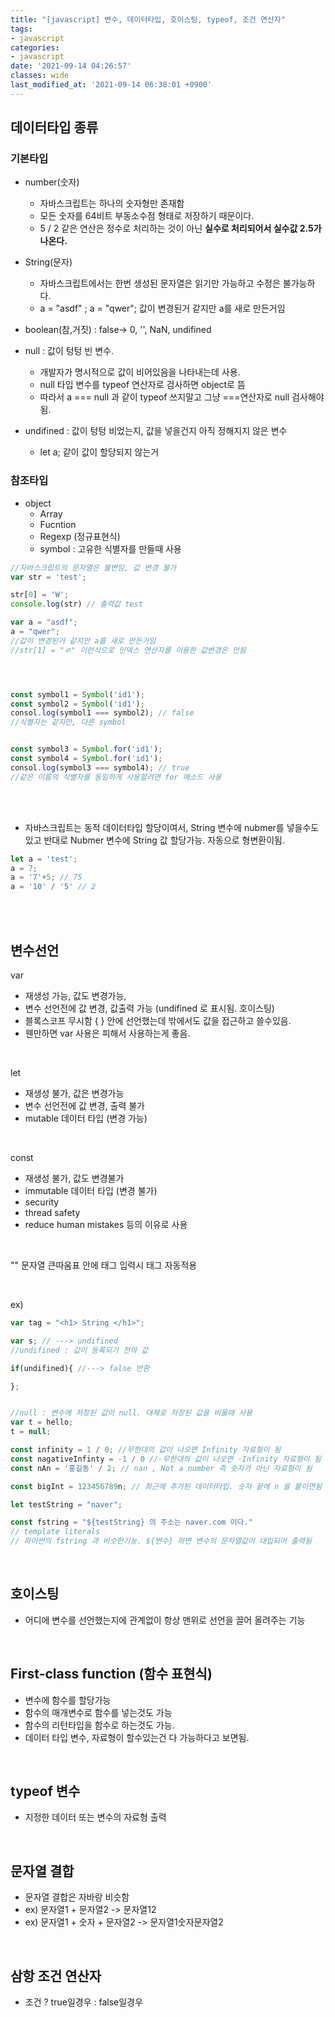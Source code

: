 ```yaml
---
title: "[javascript] 변수, 데이터타입, 호이스팅, typeof, 조건 연산자"
tags:
- javascript
categories:
- javascript
date: '2021-09-14 04:26:57'
classes: wide
last_modified_at: '2021-09-14 06:38:01 +0900'
---
```

## 데이터타입 종류

### 기본타입
- number(숫자)
  - 자바스크립트는 하나의 숫자형만 존재함
  - 모든 숫자를 64비트 부동소수점 형태로 저장하기 때문이다.
  - 5 / 2 같은 연산은 정수로 처리하는 것이 아닌 **실수로 처리되어서 실수값 2.5가 나온다.**
- String(문자)
  - 자바스크립트에서는 한번 생성된 문자열은 읽기만 가능하고 수정은 불가능하다.
  - a = "asdf" ; a = "qwer"; 값이 변경된거 같지만 a를 새로 만든거임

- boolean(참,거짓) : false-> 0, '', NaN, undifined
- null : 값이 텅텅 빈 변수. 
  - 개발자가 명시적으로 값이 비어있음을 나타내는데 사용.
  - null 타입 변수를 typeof 연산자로 검사하면 object로 뜸
  - 따라서 a === null 과 같이 typeof 쓰지말고 그냥 ===연산자로 null 검사해야됨.

- undifined : 값이 텅텅 비었는지, 값을 넣을건지 아직 정해지지 않은 변수
  - let a; 같이 값이 할당되지 않는거

### 참조타입  
- object
  - Array
  - Fucntion
  - Regexp (정규표현식)
  - symbol : 고유한 식별자를 만들때 사용

```javascript
//자바스크립트의 문자열은 불변임, 값 변경 불가
var str = 'test';

str[0] = 'W';
console.log(str) // 출력값 test

var a = "asdf";
a = "qwer";
//값이 변경된거 같지만 a를 새로 만든거임
//str[1] = "ㄹ" 이런식으로 인덱스 연산자를 이용한 값변경은 안됨




const symbol1 = Symbol('id1');
const symbol2 = Symbol('id1');
consol.log(symbol1 === symbol2); // false
//식별자는 같지만, 다른 symbol


const symbol3 = Symbol.for('id1');
const symbol4 = Symbol.for('id1');
consol.log(symbol3 === symbol4); // true
//같은 이름의 식별자를 동일하게 사용할려면 for 메소드 사용
```
<br>
<br>

- 자바스크립트는 동적 데이터타입 할당이여서, String 변수에 nubmer를 넣을수도 있고 반대로 Nubmer 변수에 String 값 할당가능. 자동으로 형변환이됨.

```javascript
let a = 'test';
a = 7;
a = '7'+5; // 75
a = '10' / '5' // 2
```

<br>
<br>

## 변수선언

var
- 재생성 가능, 값도 변경가능, 
- 변수 선언전에 값 변경, 값출력 가능 (undifined 로 표시됨. 호이스팅)
- 블록스코프 무시함 { } 안에 선언했는데 밖에서도 값을 접근하고 쓸수있음.
- 웬만하면 var 사용은 피해서 사용하는게 좋음.

<br>

let
- 재생성 불가, 값은 변경가능
- 변수 선언전에 값 변경, 출력 불가
- mutable 데이터 타입 (변경 가능)

<br>

const
- 재생성 불가, 값도 변경불가
- immutable 데이터 타입 (변경 불가)
- security
- thread safety
- reduce human mistakes 등의 이유로 사용

<br>

"" 문자열 큰따움표 안에 태그 입력시 태그 자동적용

<br>

ex)

```javascript
var tag = "<h1> String </h1>";

var s; // ---> undifined
//undifined : 값이 등록되기 전의 값

if(undifined){ //---> false 반환

};


//null : 변수에 저장된 값이 null. 대체로 저장된 값을 비울때 사용
var t = hello;
t = null;

const infinity = 1 / 0; //무한대의 값이 나오면 Infinity 자료형이 됨
const nagativeInfinty = -1 / 0 //-무한대의 값이 나오면 -Infinity 자료형이 됨
const nAn = '홍길동' / 2; // nan , Not a number 즉 숫자가 아닌 자료형이 됨

const bigInt = 123456789n; // 최근에 추가된 데이터타입. 숫자 끝에 n 을 붙이면됨

let testString = "naver";

const fstring = "${testString} 의 주소는 naver.com 이다."
// template literals
// 파이썬의 fstring 과 비슷한기능. ${변수} 하면 변수의 문자열값이 대입되어 출력됨


```

<br>

## 호이스팅
- 어디에 변수를 선언했는지에 관계없이 항상 맨위로 선언을 끌어 올려주는 기능

<br>

## First-class function (함수 표현식)
- 변수에 함수를 할당가능
- 함수의 매개변수로 함수를 넣는것도 가능
- 함수의 리턴타입을 함수로 하는것도 가능.
- 데이터 타입 변수, 자료형이 할수있는건 다 가능하다고 보면됨.

<br>


## typeof 변수
- 지정한 데이터 또는 변수의 자료형 출력

<br>

## 문자열 결합
- 문자열 결합은 자바랑 비슷함
- ex) 문자열1 + 문자열2 -> 문자열12
- ex) 문자열1 + 숫자 + 문자열2 -> 문자열1숫자문자열2

<br>


## 삼항 조건 연산자
- 조건 ? true일경우 : false일경우